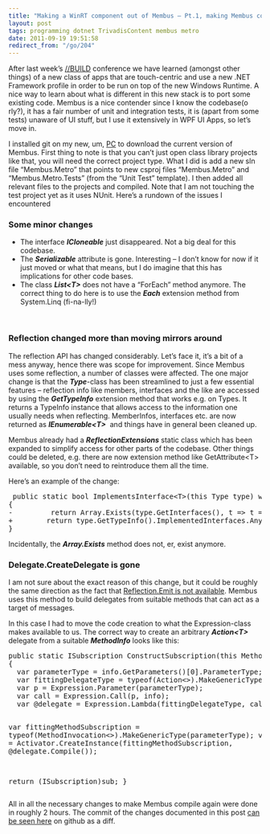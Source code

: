 ```yaml
---
title: "Making a WinRT component out of Membus – Pt.1, making Membus compile"
layout: post
tags: programming dotnet TrivadisContent membus metro
date: 2011-09-19 19:51:58
redirect_from: "/go/204"
---
```


After last week’s [//BUILD](http://www.buildwindows.com/) conference we have learned (amongst other things) of a new class of apps that are touch-centric and use a new .NET Framework profile in order to be run on top of the new Windows Runtime. A nice way to learn about what is different in this new stack is to port some existing code. Membus is a nice contender since I know the codebase(o rly?), it has a fair number of unit and integration tests, it is (apart from some tests) unaware of UI stuff, but I use it extensively in WPF UI Apps, so let’s move in.

I installed git on my new, um, [PC](http://www.waleg.com/techgadgets/archives/024320.html) to download the current version of Membus. First thing to note is that you can’t just open class library projects like that, you will need the correct project type. What I did is add a new sln file “Membus.Metro” that points to new csproj files “Membus.Metro” and “Membus.Metro.Tests” (from the “Unit Test” template). I then added all relevant files to the projects and compiled. Note that I am not touching the test project yet as it uses NUnit. Here’s a rundown of the issues I encountered

### Some minor changes

*   The interface **_ICloneable_** just disappeared. Not a big deal for this codebase.
*   The **_Serializable_** attribute is gone. Interesting – I don’t know for now if it just moved or what that means, but I do imagine that this has implications for other code bases.
*   The class **_List&lt;T&gt;_** does not have a “ForEach” method anymore. The correct thing to do here is to use the **_Each_** extension method from System.Linq (fi-na-lly!) 

&nbsp;

### Reflection changed more than moving mirrors around

The reflection API has changed considerably. Let’s face it, it’s a bit of a mess anyway, hence there was scope for improvement. Since Membus uses some reflection, a number of classes were affected. The one major change is that the **_Type_**-class has been streamlined to just a few essential features – reflection info like members, interfaces and the like are accessed by using the **_GetTypeInfo_** extension method that works e.g. on Types. It returns a TypeInfo instance that allows access to the information one usually needs when reflecting. MemberInfos, interfaces etc. are now returned as **_IEnumerable&lt;T&gt;_**&nbsp; and things have in general been cleaned up.

Membus already had a **_ReflectionExtensions_** static class which has been expanded to simplify access for other parts of the codebase. Other things could be deleted, e.g. there are now extension method like GetAttribute&lt;T&gt; available, so you don’t need to reintroduce them all the time.

Here’s an example of the change:
 <div style="padding-bottom: 0px; margin: 0px; padding-left: 0px; padding-right: 0px; display: inline; float: none; padding-top: 0px" id="scid:812469c5-0cb0-4c63-8c15-c81123a09de7:e213396c-cb32-4edd-828a-4e3fed9b681c" class="wlWriterEditableSmartContent"><pre name="code" class="c#"> public static bool ImplementsInterface&lt;T&gt;(this Type type) where T : class
{
-         return Array.Exists(type.GetInterfaces(), t =&gt; t == typeof(T));
+        return type.GetTypeInfo().ImplementedInterfaces.Any(t =&gt; t == typeof(T));
}</pre></div>

Incidentally, the **_Array.Exists_** method does not, er, exist anymore.

### Delegate.CreateDelegate is gone

I am not sure about the exact reason of this change, but it could be roughly the same direction as the fact that [Reflection.Emit is not available](http://jasonbock.net/JB/Default.aspx?blog=entry.55fa01c966fa4e839a5675f5b70d06df). Membus uses this method to build delegates from suitable methods that can act as a target of messages.

In this case I had to move the code creation to what the Expression-class makes available to us. The correct way to create an arbitrary **_Action&lt;T&gt;_** delegate from a suitable **_MethodInfo_** looks like this:

<div style="padding-bottom: 0px; margin: 0px; padding-left: 0px; padding-right: 0px; display: inline; float: none; padding-top: 0px" id="scid:812469c5-0cb0-4c63-8c15-c81123a09de7:6a0c2a62-35b4-421a-bccf-34ab37138d04" class="wlWriterEditableSmartContent"><pre name="code" class="c#">public static ISubscription ConstructSubscription(this MethodInfo info, object target)
{
  var parameterType = info.GetParameters()[0].ParameterType;
  var fittingDelegateType = typeof(Action&lt;&gt;).MakeGenericType(parameterType);
  var p = Expression.Parameter(parameterType);
  var call = Expression.Call(p, info);
  var @delegate = Expression.Lambda(fittingDelegateType, call, p);

  var fittingMethodSubscription = typeof(MethodInvocation&lt;&gt;).MakeGenericType(parameterType);
  var sub = Activator.CreateInstance(fittingMethodSubscription, @delegate.Compile());

  return (ISubscription)sub;
}</pre></div>

All in all the necessary changes to make Membus compile again were done in roughly 2 hours. The commit of the changes documented in this post [can be seen here](https://github.com/flq/MemBus/commit/53d74a7c70ddd250b8b9e22a71a48adaec0ad5fb) on github as a diff.
